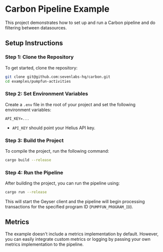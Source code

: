 # Carbon Pipeline Example

This project demonstrates how to set up and run a Carbon pipeline and do filtering between datasources.

## Setup Instructions

### Step 1: Clone the Repository

To get started, clone the repository:

```sh
git clone git@github.com:sevenlabs-hq/carbon.git
cd examples/pumpfun-activities
```

### Step 2: Set Environment Variables

Create a `.env` file in the root of your project and set the following environment variables:

```env
API_KEY=...
```

- `API_KEY` should point your Helius API key.

### Step 3: Build the Project

To compile the project, run the following command:

```sh
cargo build --release
```

### Step 4: Run the Pipeline

After building the project, you can run the pipeline using:

```sh
cargo run --release
```

This will start the Geyser client and the pipeline will begin processing transactions for the specified program ID (`PUMPFUN_PROGRAM_ID`).

## Metrics

The example doesn't include a metrics implementation by default. However, you can easily integrate custom metrics or logging by passing your own metrics implementation to the pipeline.

